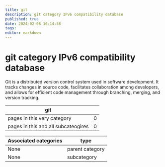 ```yaml
---
title: git
description: git category IPv6 compatibility database
published: true
date: 2024-02-08 16:14:58 
tags:
editor: markdown
---
```


# git category IPv6 compatibility database


Git is a distributed version control system used in software development. It tracks changes in source code, facilitates collaboration among developers, and allows for efficient code management through branching, merging, and version tracking.


| git   |   |
| - | - |
| pages in this very category | 0 |
| pages in this and all subcateogires | 0 |

| Associated categories | type |
| - | - |
| None | parent category |
| None | subcategory |